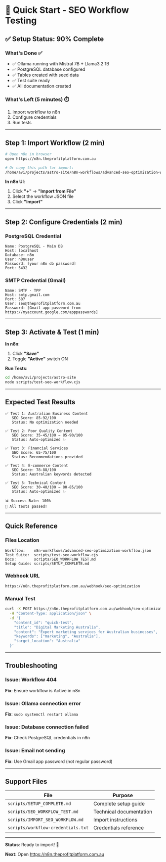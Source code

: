 # 🚀 Quick Start - SEO Workflow Testing

## ✅ Setup Status: 90% Complete

### What's Done ✅
- ✅ Ollama running with Mistral 7B + Llama3.2 1B
- ✅ PostgreSQL database configured
- ✅ Tables created with seed data
- ✅ Test suite ready
- ✅ All documentation created

### What's Left (5 minutes) ⏱️
1. Import workflow to n8n
2. Configure credentials
3. Run tests

---

## Step 1: Import Workflow (2 min)

```bash
# Open n8n in browser
open https://n8n.theprofitplatform.com.au

# Or copy this path for import:
/home/avi/projects/astro-site/n8n-workflows/advanced-seo-optimization-workflow.json
```

**In n8n UI**:
1. Click **"+"** → **"Import from File"**
2. Select the workflow JSON file
3. Click **"Import"**

---

## Step 2: Configure Credentials (2 min)

### PostgreSQL Credential
```
Name: PostgreSQL - Main DB
Host: localhost
Database: n8n
User: n8nuser
Password: [your n8n db password]
Port: 5432
```

### SMTP Credential (Gmail)
```
Name: SMTP - TPP
Host: smtp.gmail.com
Port: 587
User: seo@theprofitplatform.com.au
Password: [Gmail app password from https://myaccount.google.com/apppasswords]
```

---

## Step 3: Activate & Test (1 min)

**In n8n**:
1. Click **"Save"**
2. Toggle **"Active"** switch ON

**Run Tests**:
```bash
cd /home/avi/projects/astro-site
node scripts/test-seo-workflow.cjs
```

---

## Expected Test Results

```
✅ Test 1: Australian Business Content
   SEO Score: 85-92/100
   Status: No optimization needed

✅ Test 2: Poor Quality Content
   SEO Score: 35-45/100 → 85-90/100
   Status: Auto-optimized ✨

✅ Test 3: Financial Services
   SEO Score: 65-75/100
   Status: Recommendations provided

✅ Test 4: E-commerce Content
   SEO Score: 78-88/100
   Status: Australian keywords detected

✅ Test 5: Technical Content
   SEO Score: 30-40/100 → 80-85/100
   Status: Auto-optimized ✨

📊 Success Rate: 100%
🎉 All tests passed!
```

---

## Quick Reference

### Files Location
```
Workflow:    n8n-workflows/advanced-seo-optimization-workflow.json
Test Suite:  scripts/test-seo-workflow.cjs
Docs:        scripts/SEO_WORKFLOW_TEST.md
Setup Guide: scripts/SETUP_COMPLETE.md
```

### Webhook URL
```
https://n8n.theprofitplatform.com.au/webhook/seo-optimization
```

### Manual Test
```bash
curl -X POST https://n8n.theprofitplatform.com.au/webhook/seo-optimization \
  -H "Content-Type: application/json" \
  -d '{
    "content_id": "quick-test",
    "title": "Digital Marketing Australia",
    "content": "Expert marketing services for Australian businesses",
    "keywords": ["marketing", "Australia"],
    "target_location": "Australia"
  }'
```

---

## Troubleshooting

### Issue: Workflow 404
**Fix**: Ensure workflow is Active in n8n

### Issue: Ollama connection error
**Fix**: `sudo systemctl restart ollama`

### Issue: Database connection failed
**Fix**: Check PostgreSQL credentials in n8n

### Issue: Email not sending
**Fix**: Use Gmail app password (not regular password)

---

## Support Files

| File | Purpose |
|------|---------|
| `scripts/SETUP_COMPLETE.md` | Complete setup guide |
| `scripts/SEO_WORKFLOW_TEST.md` | Technical documentation |
| `scripts/IMPORT_SEO_WORKFLOW.md` | Import instructions |
| `scripts/workflow-credentials.txt` | Credentials reference |

---

**Status**: Ready to import! 🎯

**Next**: Open https://n8n.theprofitplatform.com.au
